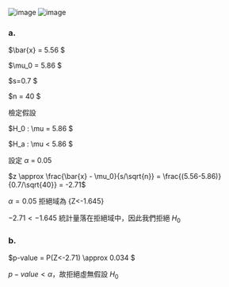 ![image](https://github.com/user-attachments/assets/2bb75825-4bc9-4521-b69f-1bb2b87aff6c)
![image](https://github.com/user-attachments/assets/2a2dab41-522d-446e-abde-8be6a69528e6)  

### a.

$\bar{x} = 5.56 $  

$\mu_0 = 5.86 $  

$s=0.7 $

$n = 40 $  


檢定假設  

$H_0 : \mu = 5.86 $

$H_a : \mu < 5.86 $

設定 $\alpha$ = 0.05

$z \approx \frac{\bar{x} - \mu_0}{s/\sqrt{n}} = \frac{(5.56-5.86)}{0.7/\sqrt{40}} = -2.71$ 

$\alpha = 0.05$  拒絕域為 {Z<-1.645}

${-2.71 < -1.645}$ 統計量落在拒絕域中，因此我們拒絕 $H_0$

### b.

$p-value = P(Z<-2.71) \approx 0.034 $

$p-value < \alpha$，故拒絕虛無假設 $H_0$
